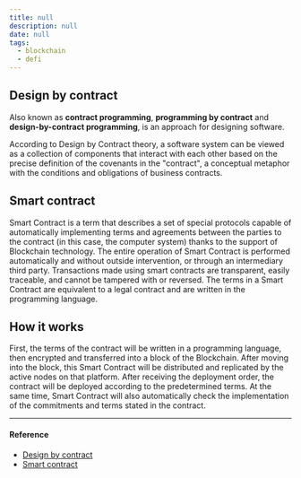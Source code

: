 ```yaml
---
title: null
description: null
date: null
tags:
  - blockchain
  - defi
---
```


## Design by contract

Also known as **contract programming**, **programming by contract** and **design-by-contract programming**, is an approach for designing software.

According to Design by Contract theory, a software system can be viewed as a collection of components that interact with each other based on the precise definition of the covenants in the "contract", a conceptual metaphor with the conditions and obligations of business contracts.

## Smart contract

Smart Contract is a term that describes a set of special protocols capable of automatically implementing terms and agreements between the parties to the contract (in this case, the computer system) thanks to the support of Blockchain technology. The entire operation of Smart Contract is performed automatically and without outside intervention, or through an intermediary third party. Transactions made using smart contracts are transparent, easily traceable, and cannot be tampered with or reversed. The terms in a Smart Contract are equivalent to a legal contract and are written in the programming language.

## How it works

First, the terms of the contract will be written in a programming language, then encrypted and transferred into a block of the Blockchain. After moving into the block, this Smart Contract will be distributed and replicated by the active nodes on that platform. After receiving the deployment order, the contract will be deployed according to the predetermined terms. At the same time, Smart Contract will also automatically check the implementation of the commitments and terms stated in the contract.

---

#### Reference

- [Design by contract](https://en.wikipedia.org/wiki/Design_by_contract#Description)
- [Smart contract](https://vicogroup.vn/cong-nghe-moi/smart-contract-hop-dong-thong-minh-la-gi-cach-hoat-dong-ung-dung-loi-ich-cua-no-la-gi-22746.html)
